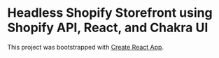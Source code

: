 # Headless Shopify Storefront using Shopify API, React, and Chakra UI 

This project was bootstrapped with [Create React App](https://github.com/facebook/create-react-app).
